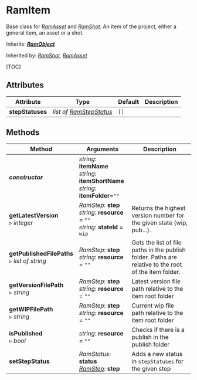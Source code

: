 # RamItem

Base class for [*RamAsset*](ram_asset.md) and [*RamShot*](ram_shot.md). An item of the project, either a general item, an asset or a shot.

Inherits: [***RamObject***](ram_object.md)

Inherited by: *[RamShot](ram_shot.md), [RamAsset](ram_asset.md)*

[TOC]

## Attributes

| Attribute | Type | Default | Description |
| --- | --- | --- | --- |
| **stepStatuses** | *list of [RamStepStatus](ram_stepstatus.md)* | `[]` | |

## Methods

| Method | Arguments | Description |
| --- | --- | --- |
| ***constructor*** | *string*: **itemName**<br />*string*: **itemShortName**<br />*string*: **itemFolder**=`""` | |
| **getLatestVersion**<br />▹ *integer* | *RamStep*: **step**<br />*string*: **resource** = `""`<br />*string*: **stateId** = `wip` | Returns the highest version number for the given state (wip, pub...). |
| **getPublishedFilePaths**<br />▹ *list of string* | *RamStep*: **step**<br />*string*: **resource** = `""` | Gets the list of file paths in the publish folder. Paths are relative to the root of the item folder. |
| **getVersionFilePath**<br />▹ *string* | *RamStep*: **step**<br />*string*: **resource** = `""` | Latest version file path relative to the item root folder |
| **getWIPFilePath**<br />▹ *string* | *RamStep*: **step**<br />*string*: **resource** = `""` | Current wip file path relative to the item root folder |
| **isPublished**<br />▹ *bool* | *string*: **resource** = `""` | Checks if there is a publish in the publish folder |
| **setStepStatus** | *RamStatus*: **status**<br />*[RamStep](ram_step.md)*: **step** | Adds a new status in `stepStatuses` for the given step |